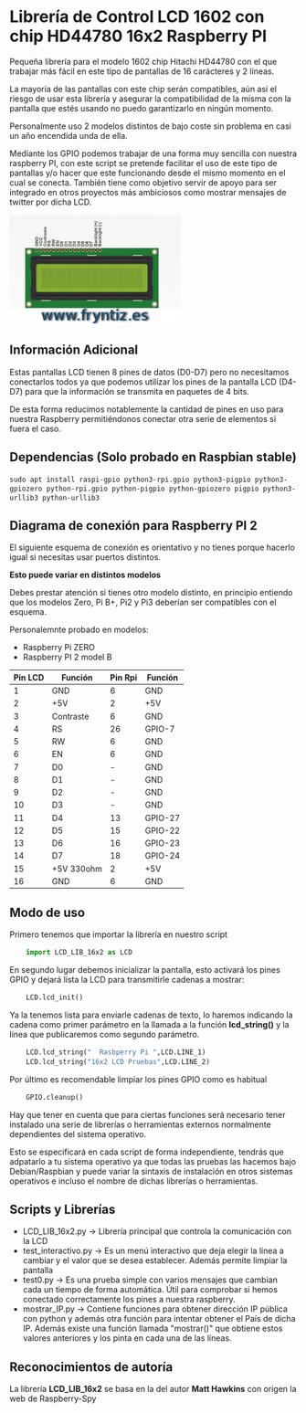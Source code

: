 # Librería de Control LCD 1602 con chip HD44780 16x2 Raspberry PI
Pequeña librería para el modelo 1602 chip Hitachi HD44780 con el que trabajar más fácil en este tipo de pantallas de 16 carácteres y 2 líneas.

La mayoría de las pantallas con este chip serán compatibles, aún así el riesgo de usar esta librería y asegurar la compatibilidad de la misma con la pantalla que estés usando no puedo garantizarlo en ningún momento.

Personalmente uso 2 modelos distintos de bajo coste sin problema en casi un año encendida unda de ella.

Mediante los GPIO podemos trabajar de una forma muy sencilla con nuestra raspberry PI, con este script se pretende facilitar el uso de este tipo de pantallas y/o hacer que este funcionando desde el mismo momento en el cual se conecta. También tiene como objetivo servir de apoyo para ser integrado en otros proyectos más ambiciosos como mostrar mensajes de twitter por dicha LCD.

![Imagen de LCD 1602 chip HD44780](./lcd.png "Imagen de LCD 1602 chip HD44780")


## Información Adicional
Estas pantallas LCD tienen 8 pines de datos (D0-D7) pero no necesitamos conectarlos todos ya que podemos utilizar los pines de la pantalla LCD (D4-D7) para que la información se transmita en paquetes de 4 bits.

De esta forma reducimos notablemente la cantidad de pines en uso para nuestra Raspberry permitiéndonos conectar otra serie de elementos si fuera el caso.


## Dependencias (Solo probado en Raspbian stable)
```Raspbian
sudo apt install raspi-gpio python3-rpi.gpio python3-pigpio python3-gpiozero python-rpi.gpio python-pigpio python-gpiozero pigpio python3-urllib3 python-urllib3
```

## Diagrama de conexión para Raspberry PI 2
El siguiente esquema de conexión es orientativo y no tienes porque hacerlo igual si necesitas usar puertos distintos.

**Esto puede variar en distintos modelos**

Debes prestar atención si tienes otro modelo distinto, en principio entiendo que los modelos Zero, Pi B+, Pi2 y Pi3 deberían ser compatibles con el esquema.

Personalemnte probado en modelos:
* Raspberry Pi ZERO
* Raspberry PI 2 model B

| Pin LCD |  Función | Pin Rpi |   Función   |
|---------|----------|---------|-------------|
|    1    |    GND   |    6    |     GND     |
|    2    |    +5V   |    2    |     +5V     |
|    3    | Contraste|    6    |     GND     |
|    4    |    RS    |    26   |    GPIO-7   |
|    5    |    RW    |    6    |     GND     |
|    6    |    EN    |    6    |     GND     |
|    7    |    D0    |    -    |     GND     |
|    8    |    D1    |    -    |     GND     |
|    9    |    D2    |    -    |     GND     |
|    10   |    D3    |    -    |     GND     |
|    11   |    D4    |    13   |   GPIO-27   |
|    12   |    D5    |    15   |   GPIO-22   |
|    13   |    D6    |    16   |   GPIO-23   |
|    14   |    D7    |    18   |   GPIO-24   |
|    15   |+5V 330ohm|    2    |     +5V     |
|    16   |    GND   |    6    |     GND     |


## Modo de uso
Primero tenemos que importar la librería en nuestro script
```python
    import LCD_LIB_16x2 as LCD
```

En segundo lugar debemos inicializar la pantalla, esto activará los pines GPIO y dejará lista la LCD para transmitirle cadenas a mostrar:
```python
    LCD.lcd_init()
```

Ya la tenemos lista para enviarle cadenas de texto, lo haremos indicando la cadena como primer parámetro en la llamada a la función **lcd_string()** y la línea que publicaremos como segundo parámetro.
```python
    LCD.lcd_string("  Rasbperry Pi ",LCD.LINE_1)
    LCD.lcd_string("16x2 LCD Pruebas",LCD.LINE_2)
```

Por último es recomendable limpiar los pines GPIO como es habitual
```python
    GPIO.cleanup()
```

Hay que tener en cuenta que para ciertas funciones será necesario tener instalado una serie de librerías o herramientas externos normalmente dependientes del sistema operativo.

Esto se especificará en cada script de forma independiente, tendrás que adpatarlo a tu sistema operativo ya que todas las pruebas las hacemos bajo Debian/Raspbian y puede variar la sintaxis de instalación en otros sistemas operativos e incluso el nombre de dichas librerías o herramientas.

## Scripts y Librerías
- LCD_LIB_16x2.py → Librería principal que controla la comunicación con la LCD
- test_interactivo.py → Es un menú interactivo que deja elegir la línea a cambiar y el valor que se desea establecer. Además permite limpiar la pantalla
- test0.py → Es una prueba simple con varios mensajes que cambian cada un tiempo de forma automática. Útil para comprobar si hemos conectado correctamente los pines a nuestra raspberry.
- mostrar_IP.py → Contiene funciones para obtener dirección IP pública con python y además otra función para intentar obtener el País de dicha IP. Además existe una función llamada "mostrar()" que obtiene estos valores anteriores y los pinta en cada una de las líneas.

## Reconocimientos de autoría
La librería **LCD_LIB_16x2** se basa en la del autor **Matt Hawkins** con origen la web de Raspberry-Spy
